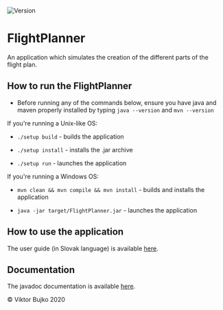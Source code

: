 ![Version](https://img.shields.io/badge/Version-1.0-<COLOR>.svg)

# FlightPlanner

An application which simulates the creation of the different parts of the flight plan.

## How to run the FlightPlanner

* Before running any of the commands below, ensure you have java and maven 
properly installed by typing `java --version` and `mvn --version`

If you're running a Unix-like OS:
 
* `./setup build`   - builds the application

* `./setup install` - installs the .jar archive

* `./setup run`     - launches the application

If you're running a Windows OS:

* `mvn clean && mvn compile && mvn install` - builds and installs the application

* `java -jar target/FlightPlanner.jar` - launches the application

## How to use the application 

The user guide (in Slovak language) is available [here](http://www.ms.mff.cuni.cz/~bujkov/java/flightplanner/userguide.pdf). 

## Documentation

The javadoc documentation is available [here](http://www.ms.mff.cuni.cz/~bujkov/java/flightplanner/documentation).

&copy; Viktor Bujko 2020
